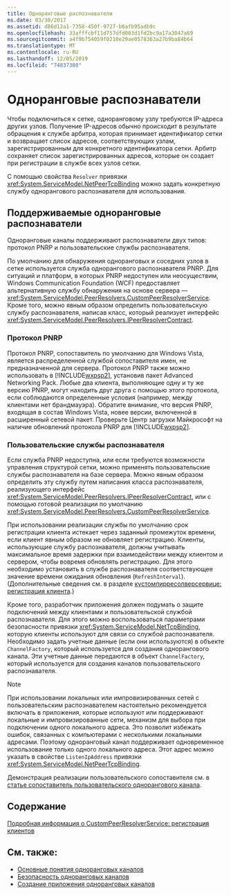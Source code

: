 ```yaml
---
title: Одноранговые распознаватели
ms.date: 03/30/2017
ms.assetid: d86d12a1-7358-450f-9727-b6afb95adb9c
ms.openlocfilehash: 33afffcbf11d757dfd003d1fd2bc9a17a3047a69
ms.sourcegitcommit: a4f9b754059f0210e29ae0578363a27b9ba84b64
ms.translationtype: MT
ms.contentlocale: ru-RU
ms.lasthandoff: 12/05/2019
ms.locfileid: "74837380"
---
```

# <a name="peer-resolvers"></a>Одноранговые распознаватели
Чтобы подключиться к сетке, одноранговому узлу требуются IP-адреса других узлов. Получение IP-адресов обычно происходит в результате обращения к службе арбитра, которая принимает идентификатор сетки и возвращает список адресов, соответствующих узлам, зарегистрированным для конкретного идентификатора сетки. Арбитр сохраняет список зарегистрированных адресов, которые он создает при регистрации в службе всех узлов сетки.  
  
 С помощью свойства `Resolver` привязки <xref:System.ServiceModel.NetPeerTcpBinding> можно задать конкретную службу однорангового распознавателя для использования.  
  
## <a name="supported-peer-resolvers"></a>Поддерживаемые одноранговые распознаватели  
 Одноранговые каналы поддерживают распознаватели двух типов: протокол PNRP и пользовательские службы распознавателя.  
  
 По умолчанию для обнаружения одноранговых и соседних узлов в сетке используется служба однорангового распознавателя PNRP. Для ситуаций и платформ, в которых PNRP недоступен или неосуществим, Windows Communication Foundation (WCF) предоставляет альтернативную службу обнаружения на основе сервера — <xref:System.ServiceModel.PeerResolvers.CustomPeerResolverService>. Кроме того, можно явным образом определить пользовательскую службу распознавателя, написав класс, который реализует интерфейс <xref:System.ServiceModel.PeerResolvers.IPeerResolverContract>.  
  
### <a name="peer-name-resolution-protocol-pnrp"></a>Протокол PNRP  
 Протокол PNRP, сопоставитель по умолчанию для Windows Vista, является распределенной службой сопоставителя имен, не предназначенной для сервера. Протокол PNRP также можно использовать в [!INCLUDE[wxpsp2](../../../../includes/wxpsp2-md.md)], установив пакет Advanced Networking Pack. Любые два клиента, выполняющие одну и ту же версию PNRP, могут находить друг друга с помощью этого протокола, если соблюдаются определенные условия (например, между клиентами нет брандмауэра). Обратите внимание, что версия PNRP, входящая в состав Windows Vista, новее версии, включенной в расширенный сетевой пакет. Проверьте Центр загрузки Майкрософт на наличие обновлений протокола PNRP для [!INCLUDE[wxpsp2](../../../../includes/wxpsp2-md.md)].  
  
### <a name="custom-resolver-services"></a>Пользовательские службы распознавателя  
 Если служба PNRP недоступна, или если требуются возможности управления структурой сетки, можно применять пользовательские службы распознавателя на базе сервера. Можно явным образом определить эту службу путем написания класса распознавателя, реализующего интерфейс <xref:System.ServiceModel.PeerResolvers.IPeerResolverContract>, или с помощью готовой реализации по умолчанию <xref:System.ServiceModel.PeerResolvers.CustomPeerResolverService>.  
  
 При использовании реализации службы по умолчанию срок регистрации клиента истекает через заданный промежуток времени, если клиент явным образом не обновляет регистрацию. Клиенты, использующие службу распознавателя, должны учитывать максимальное время задержки при взаимодействии между клиентом и сервером, чтобы вовремя обновлять регистрацию. Для этого необходимо установить в службе распознавателя соответствующее значение времени ожидания обновления (`RefreshInterval`). (Дополнительные сведения см. в разделе [кустомпирресолверсервице: регистрация клиента](../../../../docs/framework/wcf/feature-details/inside-the-custompeerresolverservice-client-registrations.md).)  
  
 Кроме того, разработчик приложения должен подумать о защите подключений между клиентами и пользовательской службой распознавателя. Для этого можно воспользоваться параметрами безопасности привязки <xref:System.ServiceModel.NetTcpBinding>, которую клиенты используют для связи со службой распознавателя. Необходимо задать учетные данные (если они используются) в объекте `ChannelFactory`, который используется для создания однорангового канала. Эти учетные данные передаются в объект `ChannelFactory`, который используется для создания каналов пользовательского распознавателя.  
  
> [!NOTE]
> При использовании локальных или импровизированных сетей с пользовательским распознавателем настоятельно рекомендуется включать в приложения, которые используют или поддерживают локальные и импровизированные сети, механизм для выбора при подключении одного локального адреса. Это позволит избежать ошибок, связанных с компьютерами с несколькими локальными адресами. Поэтому одноранговый канал поддерживает одновременное использование только одного локального адреса. Этот адрес можно указать в свойстве `ListenIpAddress` привязки <xref:System.ServiceModel.NetPeerTcpBinding>.  
  
 Демонстрация реализации пользовательского сопоставителя см. в [статье сопоставитель пользовательского однорангового канала](https://docs.microsoft.com/previous-versions/dotnet/netframework-3.5/ms751466(v=vs.90)).  
  
## <a name="in-this-section"></a>Содержание  
 [Подробная информация о CustomPeerResolverService: регистрация клиентов](../../../../docs/framework/wcf/feature-details/inside-the-custompeerresolverservice-client-registrations.md)  
  
## <a name="see-also"></a>См. также:

- [Основные понятия одноранговых каналов](../../../../docs/framework/wcf/feature-details/peer-channel-concepts.md)
- [Безопасность одноранговых каналов](../../../../docs/framework/wcf/feature-details/peer-channel-security.md)
- [Создание приложения одноранговых каналов](../../../../docs/framework/wcf/feature-details/building-a-peer-channel-application.md)
